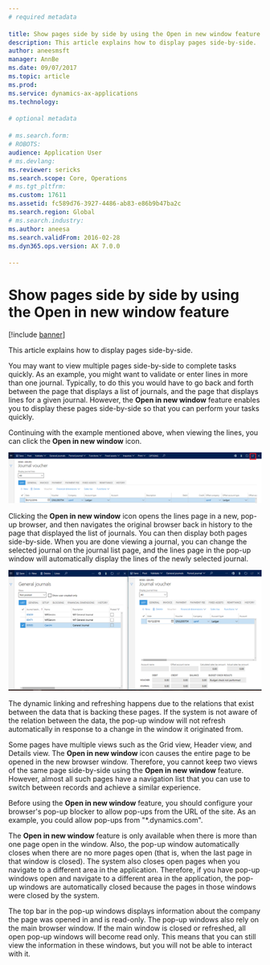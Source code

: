 ```yaml
---
# required metadata

title: Show pages side by side by using the Open in new window feature
description: This article explains how to display pages side-by-side.
author: aneesmsft
manager: AnnBe
ms.date: 09/07/2017
ms.topic: article
ms.prod: 
ms.service: dynamics-ax-applications
ms.technology: 

# optional metadata

# ms.search.form: 
# ROBOTS: 
audience: Application User
# ms.devlang: 
ms.reviewer: sericks
ms.search.scope: Core, Operations
# ms.tgt_pltfrm: 
ms.custom: 17611
ms.assetid: fc589d76-3927-4486-ab83-e86b9b47ba2c
ms.search.region: Global
# ms.search.industry: 
ms.author: aneesa
ms.search.validFrom: 2016-02-28
ms.dyn365.ops.version: AX 7.0.0

---
```


# Show pages side by side by using the Open in new window feature

[!include [banner](../includes/banner.md)]

This article explains how to display pages side-by-side.

You may want to view multiple pages side-by-side to complete tasks quickly. As an example, you might want to validate or enter lines in more than one journal. Typically, to do this you would have to go back and forth between the page that displays a list of journals, and the page that displays lines for a given journal. However, the **Open in new window** feature enables you to display these pages side-by-side so that you can perform your tasks quickly.

Continuing with the example mentioned above, when viewing the lines, you can click the **Open in new window** icon.

[![open-in-new-window-icon](./media/open-in-new-window-icon.png)](./media/open-in-new-window-icon.png)

Clicking the **Open in new window** icon opens the lines page in a new, pop-up browser, and then navigates the original browser back in history to the page that displayed the list of journals. You can then display both pages side-by-side. When you are done viewing a journal, you can change the selected journal on the journal list page, and the lines page in the pop-up window will automatically display the lines of the newly selected journal.

[![pages-show-side-by-side](./media/pages-show-side-by-side.png)](./media/pages-show-side-by-side.png)

The dynamic linking and refreshing happens due to the relations that exist between the data that is backing these pages. If the system is not aware of the relation between the data, the pop-up window will not refresh automatically in response to a change in the window it originated from.

Some pages have multiple views such as the Grid view, Header view, and Details view. The **Open in new window** icon causes the entire page to be opened in the new browser window. Therefore, you cannot keep two views of the same page side-by-side using the **Open in new window** feature. However, almost all such pages have a navigation list that you can use to switch between records and achieve a similar experience.

Before using the **Open in new window** feature, you should configure your browser's pop-up blocker to allow pop-ups from the URL of the site. As an example, you could allow pop-ups from "\*.dynamics.com".

The **Open in new window** feature is only available when there is more than one page open in the window. Also, the pop-up window automatically closes when there are no more pages open (that is, when the last page in that window is closed). The system also closes open pages when you navigate to a different area in the application. Therefore, if you have pop-up windows open and navigate to a different area in the application, the pop-up windows are automatically closed because the pages in those windows were closed by the system.

The top bar in the pop-up windows displays information about the company the page was opened in and is read-only. The pop-up windows also rely on the main browser window. If the main window is closed or refreshed, all open pop-up windows will become read only. This means that you can still view the information in these windows, but you will not be able to interact with it.
